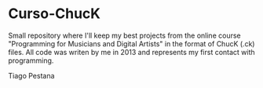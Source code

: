 # Curso-ChucK

Small repository where I'll keep my best projects from the online course "Programming for Musicians and Digital Artists" in the format of ChucK (.ck) files. All code was writen by me in 2013 and represents my first contact with programming.

Tiago Pestana

